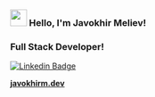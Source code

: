 ### <img src="https://media.giphy.com/media/hvRJCLFzcasrR4ia7z/giphy.gif" width="30px"> Hello, I'm Javokhir Meliev!

### Full Stack Developer!

[![Linkedin Badge](https://img.shields.io/badge/-LinkedIn-blue?style=flat-square&logo=Linkedin&logoColor=white&link=https://www.linkedin.com/in/javokhir-meliev-014a6b198/)](https://www.linkedin.com/in/javokhir-meliev-014a6b198/)


**[javokhirm.dev](https://www.javokhirm1.herokuapp.com/)**
